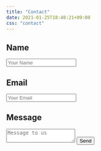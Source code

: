 ```yaml
---
title: "Contact"
date: 2021-01-25T18:48:21+09:00
css: "contact"
---
```

<form name="contact" method="POST" data-netlify="true" action="/contact/done">
    <label>
    <h2>Name</h2>
    <input type="text" name="name" placeholder="Your Name" id="name"/>
    </label>
    <label>
    <h2>Email</h2>
    <input type="email" name="email" placeholder="Your Email" id="mail"/>
    </label>
    <label>
    <h2>Message</h2>
    <textarea name="message" placeholder="Message to us" id=form></textarea>
    </label>
    <button type="submit" id="submit">Send</button>
</form>